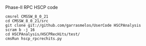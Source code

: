 Phase-II RPC HSCP code
```
cmsrel CMSSW_8_0_21
cd CMSSW_8_0_21/src
git clone git://github.com/garrasmelos/UserCode HSCPAnalysis
scram b -j 16
cd HSCPAnalysis/HSCPRecHits/test/
cmsRun hscp_rpcrechits.py
```
